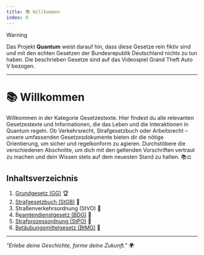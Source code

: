 ```yaml
---
title: 📚 Willkommen
index: 0
---
```


> [!WARNING]
> Das Projekt **Quantum** weist darauf hin, dass diese Gesetze rein fiktiv sind und mit den echten Gesetzen der Bundesrepublik Deutschland nichts zu tun haben. Die beschrieben Gesetze sind auf das Videospiel Grand Theft Auto V bezogen.

---

# 📚 Willkommen
Willkommen in der Kategorie Gesetzestexte. Hier findest du alle relevanten Gesetzestexte und Informationen, die das Leben und die Interaktionen in Quantum regeln. Ob Verkehrsrecht, Strafgesetzbuch oder Arbeitsrecht – unsere umfassenden Gesetzesdokumente bieten dir die nötige Orientierung, um sicher und regelkonform zu agieren. Durchstöbere die verschiedenen Abschnitte, um dich mit den geltenden Vorschriften vertraut zu machen und dein Wissen stets auf dem neuesten Stand zu halten. 📚⚖️

## Inhaltsverzeichnis
1. [Grundgesetz (GG)](https://quantum-wiki.pages.dev/gesetze/grundgesetz.html) 🏆
2. [Strafgesetzbuch (StGB)](https://quantum-wiki.pages.dev/gesetze/strafgesetzbuch.html) 📕
3. Straßenverkehrsordnung (StVO) 🚗
4. B[eamtendienstgesetz (BDG)](https://quantum-wiki.pages.dev/gesetze/beamtendienstgesetz.html) 🚓
5. [Strafprozessordnung (StPO)](https://quantum-wiki.pages.dev/gesetze/strafprozessordnung.html) 📗
6. [Betäubungsmittelgesetz (BtMG)](https://quantum-wiki.pages.dev/gesetze/betäubungsmittelgesetz.html) 🚬

---

*"Erlebe deine Geschichte, forme deine Zukunft."* 🌍
